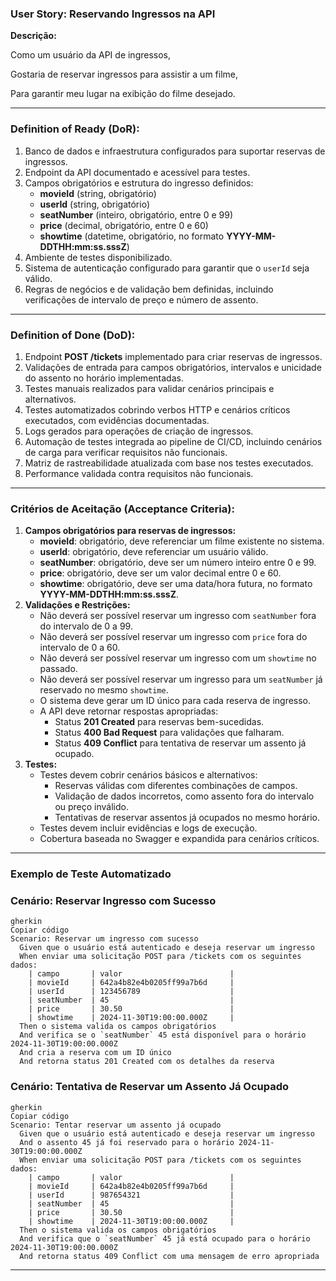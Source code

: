 ### **User Story: Reservando Ingressos na API**

**Descrição:**

Como um usuário da API de ingressos,

Gostaria de reservar ingressos para assistir a um filme,

Para garantir meu lugar na exibição do filme desejado.

---

### **Definition of Ready (DoR):**

1. Banco de dados e infraestrutura configurados para suportar reservas de ingressos.
2. Endpoint da API documentado e acessível para testes.
3. Campos obrigatórios e estrutura do ingresso definidos:
    - **movieId** (string, obrigatório)
    - **userId** (string, obrigatório)
    - **seatNumber** (inteiro, obrigatório, entre 0 e 99)
    - **price** (decimal, obrigatório, entre 0 e 60)
    - **showtime** (datetime, obrigatório, no formato **YYYY-MM-DDTHH:mm:ss.sssZ**)
4. Ambiente de testes disponibilizado.
5. Sistema de autenticação configurado para garantir que o `userId` seja válido.
6. Regras de negócios e de validação bem definidas, incluindo verificações de intervalo de preço e número de assento.

---

### **Definition of Done (DoD):**

1. Endpoint **POST /tickets** implementado para criar reservas de ingressos.
2. Validações de entrada para campos obrigatórios, intervalos e unicidade do assento no horário implementadas.
3. Testes manuais realizados para validar cenários principais e alternativos.
4. Testes automatizados cobrindo verbos HTTP e cenários críticos executados, com evidências documentadas.
5. Logs gerados para operações de criação de ingressos.
6. Automação de testes integrada ao pipeline de CI/CD, incluindo cenários de carga para verificar requisitos não funcionais.
7. Matriz de rastreabilidade atualizada com base nos testes executados.
8. Performance validada contra requisitos não funcionais.

---

### **Critérios de Aceitação (Acceptance Criteria):**

1. **Campos obrigatórios para reservas de ingressos:**
    - **movieId**: obrigatório, deve referenciar um filme existente no sistema.
    - **userId**: obrigatório, deve referenciar um usuário válido.
    - **seatNumber**: obrigatório, deve ser um número inteiro entre 0 e 99.
    - **price**: obrigatório, deve ser um valor decimal entre 0 e 60.
    - **showtime**: obrigatório, deve ser uma data/hora futura, no formato **YYYY-MM-DDTHH:mm:ss.sssZ**.
2. **Validações e Restrições:**
    - Não deverá ser possível reservar um ingresso com `seatNumber` fora do intervalo de 0 a 99.
    - Não deverá ser possível reservar um ingresso com `price` fora do intervalo de 0 a 60.
    - Não deverá ser possível reservar um ingresso com um `showtime` no passado.
    - Não deverá ser possível reservar um ingresso para um `seatNumber` já reservado no mesmo `showtime`.
    - O sistema deve gerar um ID único para cada reserva de ingresso.
    - A API deve retornar respostas apropriadas:
        - Status **201 Created** para reservas bem-sucedidas.
        - Status **400 Bad Request** para validações que falharam.
        - Status **409 Conflict** para tentativa de reservar um assento já ocupado.
3. **Testes:**
    - Testes devem cobrir cenários básicos e alternativos:
        - Reservas válidas com diferentes combinações de campos.
        - Validação de dados incorretos, como assento fora do intervalo ou preço inválido.
        - Tentativas de reservar assentos já ocupados no mesmo horário.
    - Testes devem incluir evidências e logs de execução.
    - Cobertura baseada no Swagger e expandida para cenários críticos.

---

### **Exemplo de Teste Automatizado**

### **Cenário: Reservar Ingresso com Sucesso**

```gherkin
gherkin
Copiar código
Scenario: Reservar um ingresso com sucesso
  Given que o usuário está autenticado e deseja reservar um ingresso
  When enviar uma solicitação POST para /tickets com os seguintes dados:
    | campo       | valor                        |
    | movieId     | 642a4b82e4b0205ff99a7b6d     |
    | userId      | 123456789                    |
    | seatNumber  | 45                           |
    | price       | 30.50                        |
    | showtime    | 2024-11-30T19:00:00.000Z     |
  Then o sistema valida os campos obrigatórios
  And verifica se o `seatNumber` 45 está disponível para o horário 2024-11-30T19:00:00.000Z
  And cria a reserva com um ID único
  And retorna status 201 Created com os detalhes da reserva

```

### **Cenário: Tentativa de Reservar um Assento Já Ocupado**

```gherkin
gherkin
Copiar código
Scenario: Tentar reservar um assento já ocupado
  Given que o usuário está autenticado e deseja reservar um ingresso
  And o assento 45 já foi reservado para o horário 2024-11-30T19:00:00.000Z
  When enviar uma solicitação POST para /tickets com os seguintes dados:
    | campo       | valor                        |
    | movieId     | 642a4b82e4b0205ff99a7b6d     |
    | userId      | 987654321                    |
    | seatNumber  | 45                           |
    | price       | 30.50                        |
    | showtime    | 2024-11-30T19:00:00.000Z     |
  Then o sistema valida os campos obrigatórios
  And verifica que o `seatNumber` 45 já está ocupado para o horário 2024-11-30T19:00:00.000Z
  And retorna status 409 Conflict com uma mensagem de erro apropriada

```

---
